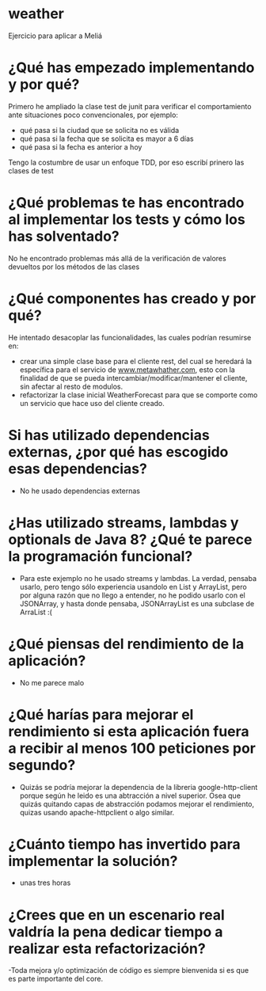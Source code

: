 # weather
Ejercicio para aplicar a Meliá


# ¿Qué has empezado implementando y por qué?

Primero he ampliado la clase test de junit para verificar el comportamiento ante situaciones poco convencionales, por ejemplo:
 - qué pasa si la ciudad que se solicita no es válida
 - qué pasa si la fecha que se solicita es mayor a 6 días
 - qué pasa si la fecha es anterior a hoy

Tengo la costumbre de usar un enfoque TDD, por eso escribí prinero las clases de test

# ¿Qué problemas te has encontrado al implementar los tests y cómo los has solventado?

No he encontrado problemas más allá de la verificación de valores devueltos por los métodos de las clases

# ¿Qué componentes has creado y por qué?

He intentado desacoplar las funcionalidades, las cuales podrían resumirse en:
 - crear una simple clase base para el cliente rest, del cual se heredará la específica para el servicio de www.metawhather.com, esto con la 
 finalidad de que se pueda intercambiar/modificar/mantener el cliente, sin afectar al resto de modulos.
 - refactorizar la clase inicial WeatherForecast para que se comporte como un servicio que hace uso del cliente creado.

# Si has utilizado dependencias externas, ¿por qué has escogido esas dependencias?
 - No he usado dependencias externas
 
# ¿Has utilizado  streams, lambdas y optionals de Java 8? ¿Qué te parece la programación funcional?
 - Para este exjemplo no he usado streams y lambdas. La verdad, pensaba usarlo, pero tengo sólo experiencia usandolo en List y ArrayList, pero por alguna razón que no llego a entender, no he podido usarlo con el JSONArray, y hasta donde pensaba, JSONArrayList es una subclase de ArraList :( 

# ¿Qué piensas del rendimiento de la aplicación? 
 - No me parece malo

# ¿Qué harías para mejorar el rendimiento si esta aplicación fuera a recibir al menos 100 peticiones por segundo?
 - Quizás se podría mejorar la dependencia de la libreria google-http-client porque según he leido es una abtracción a nivel superior. Osea que quizás quitando capas de abstracción podamos mejorar el rendimiento, quizas usando apache-httpclient o algo similar.

# ¿Cuánto tiempo has invertido para implementar la solución? 
 - unas tres horas

# ¿Crees que en un escenario real valdría la pena dedicar tiempo a realizar esta refactorización?
  -Toda mejora y/o optimización de código es siempre bienvenida si es que es parte importante del core.
  
  

